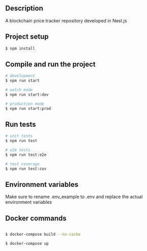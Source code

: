 ## Description

A blockchain price tracker repository developed in Nest.js

## Project setup

```bash
$ npm install
```

## Compile and run the project

```bash
# development
$ npm run start

# watch mode
$ npm run start:dev

# production mode
$ npm run start:prod
```

## Run tests

```bash
# unit tests
$ npm run test

# e2e tests
$ npm run test:e2e

# test coverage
$ npm run test:cov
```

## Environment variables

Make sure to rename .env_example to .env and replace the actual environment variables

## Docker commands

```bash

$ docker-compose build --no-cache

$ docker-compose up

```
